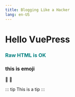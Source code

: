```yaml
---
title: Blogging Like a Hacker
lang: en-US
---
```


<!-- this is comment 上面可以用 yaml 设置当前页面meta信息，只能放最上面 -->

# Hello VuePress

<h3 style="color: teal;">
  Raw HTML is OK
</h3>

### this is emoji
:tada: :100:


::: tip
This is a tip
:::

